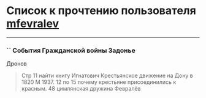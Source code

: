 # Список к прочтению пользователя [mfevralev](http://vk.com/id140966150)
---

### `` События Гражданской войны Задонье
Дронов
> Стр 11 найти книгу Игнатович Крестьянское движение на Дону в 1820 М 1937.
> 12 по 15 почему крестьяне присоединились к красным.
> 48 цимлянская дружина Февралёв

